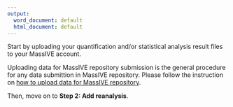 ```yaml
---
output:
  word_document: default
  html_document: default
---
```



Start by uploading your quantification and/or statistical analysis result files to your MassIVE account.

Uploading data for MassIVE repository submission is the general procedure for any data submittion in MassIVE repository.
Please follow the instruction on [how to upload data for MassIVE repository](https://ccms-ucsd.github.io/MassIVEDocumentation/submit_data/).

Then, move on to **Step 2: Add reanalysis**.